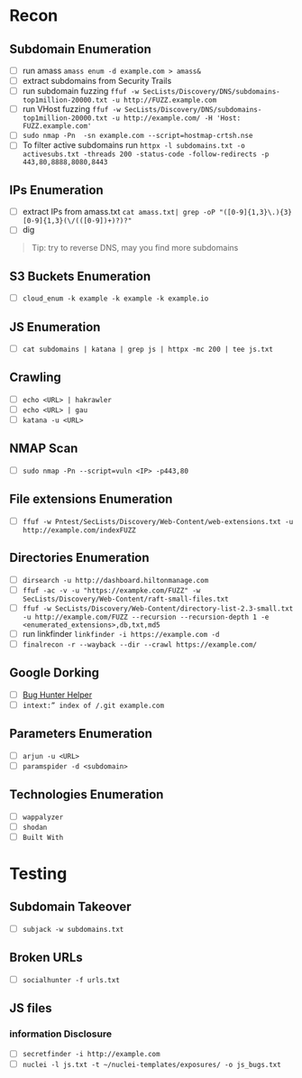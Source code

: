 # Recon
## Subdomain Enumeration
- [ ] run amass `amass enum -d example.com > amass&`
- [ ] extract subdomains from Security Trails
- [ ] run subdomain fuzzing `ffuf -w SecLists/Discovery/DNS/subdomains-top1million-20000.txt -u http://FUZZ.example.com`
- [ ] run VHost fuzzing `ffuf -w SecLists/Discovery/DNS/subdomains-top1million-20000.txt -u http://example.com/ -H 'Host: FUZZ.example.com'`
- [ ] `sudo nmap -Pn  -sn example.com --script=hostmap-crtsh.nse`
- [ ] To filter active subdomains run `httpx -l subdomains.txt -o activesubs.txt -threads 200 -status-code -follow-redirects -p 443,80,8888,8080,8443`
## IPs Enumeration
- [ ] extract IPs from amass.txt `cat amass.txt| grep -oP "([0-9]{1,3}\.){3}[0-9]{1,3}(\/(([0-9])+)?)?"`
- [ ] dig <hostname>
> Tip: try to reverse DNS, may you find more subdomains <be>

## S3 Buckets Enumeration
- [ ] `cloud_enum -k example -k example -k example.io`

## JS Enumeration
- [ ] `cat subdomains | katana | grep js | httpx -mc 200 | tee js.txt`
## Crawling
- [ ] `echo <URL> | hakrawler`
- [ ] `echo <URL> | gau`
- [ ] `katana -u <URL>`

## NMAP Scan
- [ ] `sudo nmap -Pn --script=vuln <IP> -p443,80`
## File extensions Enumeration
- [ ] `ffuf -w Pntest/SecLists/Discovery/Web-Content/web-extensions.txt -u http://example.com/indexFUZZ`
## Directories Enumeration
- [ ] `dirsearch -u http://dashboard.hiltonmanage.com`
- [ ] `ffuf -ac -v -u "https://exampke.com/FUZZ" -w SecLists/Discovery/Web-Content/raft-small-files.txt`
- [ ] `ffuf -w SecLists/Discovery/Web-Content/directory-list-2.3-small.txt -u http://example.com/FUZZ --recursion --recursion-depth 1 -e <enumerated_extensions>,db,txt,md5`
- [ ] run linkfinder `linkfinder -i https://example.com -d`
- [ ] `finalrecon -r --wayback --dir --crawl https://example.com/`

## Google Dorking
- [ ] [Bug Hunter Helper](https://dorks.faisalahmed.me/)
- [ ] `intext:” index of /.git example.com`
## Parameters Enumeration
- [ ] `arjun -u <URL>`
- [ ] `paramspider -d <subdomain>`
## Technologies Enumeration
- [ ] `wappalyzer`
- [ ] `shodan`
- [ ] `Built With`
# Testing
## Subdomain Takeover
- [ ] `subjack -w subdomains.txt`
## Broken URLs
- [ ] `socialhunter -f urls.txt`
## JS files
### information Disclosure
- [ ] `secretfinder -i http://example.com`
- [ ] `nuclei -l js.txt -t ~/nuclei-templates/exposures/ -o js_bugs.txt`
